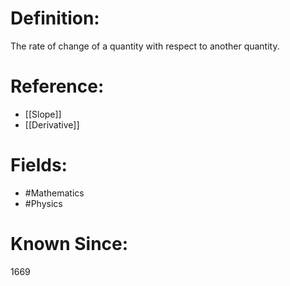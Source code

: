

# Definition:
The rate of change of a quantity with respect to another quantity.

# Reference:
- [[Slope]]
- [[Derivative]]

# Fields: 
- #Mathematics
- #Physics

# Known Since:
1669

